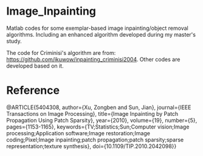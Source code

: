 # Image_Inpainting
Matlab codes for some exemplar-based image inpainting/object removal algorithms. Including an enhanced algorithm developed during my master's study.

The code for Criminisi's algorithm are from: https://github.com/ikuwow/inpainting_criminisi2004. 
Other codes are developed based on it.

# Reference
@ARTICLE{5404308,
  author={Xu, Zongben and Sun, Jian},
  journal={IEEE Transactions on Image Processing}, 
  title={Image Inpainting by Patch Propagation Using Patch Sparsity}, 
  year={2010},
  volume={19},
  number={5},
  pages={1153-1165},
  keywords={TV;Statistics;Sun;Computer vision;Image processing;Application software;Image restoration;Image coding;Pixel;Image inpainting;patch propagation;patch sparsity;sparse representation;texture synthesis},
  doi={10.1109/TIP.2010.2042098}}
